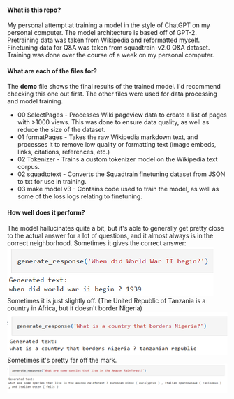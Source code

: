#### What is this repo?
My personal attempt at training a model in the style of ChatGPT on my personal computer. The model architecture is based off of GPT-2. Pretraining data was taken from Wikipedia and reformatted myself. Finetuning data for Q&A was taken from squadtrain-v2.0 Q&A dataset. Training was done over the course of a week on my personal computer.

#### What are each of the files for?
The **demo** file shows the final results of the trained model. I'd recommend checking this one out first.
The other files were used for data processing and model training. 
* 00 SelectPages - Processes Wiki pageview data to create a list of pages with >1000 views. This was done to ensure data quality, as well as reduce the size of the dataset.
* 01 formatPages - Takes the raw Wikipedia markdown text, and processes it to remove low quality or formatting text (image embeds, links, citations, references, etc.)
* 02 Tokenizer - Trains a custom tokenizer model on the Wikipedia text corpus.
* 02 squadtotext - Converts the Squadtrain finetuning dataset from JSON to txt for use in training.
* 03 make model v3 - Contains code used to train the model, as well as some of the loss logs relating to finetuning. 

#### How well does it perform?
The model hallucinates quite a bit, but it's able to generally get pretty close to the actual answer for a lot of questions, and it almost always is in the correct neighborhood.
Sometimes it gives the correct answer:  
![An example of a correct answer](./demo_screenshots/WikiGPT_2.png)  
Sometimes it is just slightly off. (The United Republic of Tanzania is a country in Africa, but it doesn't border Nigeria)  
![An example of a nearly correct answer](./demo_screenshots/WikiGPT_1.png)  
Sometimes it's pretty far off the mark.  
![An example of a clearly wrong answer](./demo_screenshots/WikiGPT_3.png)  
